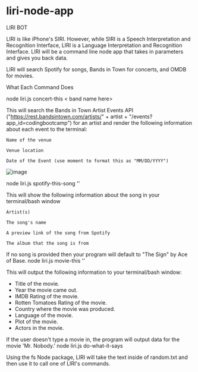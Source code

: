 # liri-node-app

LIRI BOT

LIRI is like iPhone's SIRI. However, while SIRI is a Speech Interpretation and Recognition Interface, LIRI is a Language Interpretation and Recognition Interface. LIRI will be a command line node app that takes in parameters and gives you back data.

LIRI will search Spotify for songs, Bands in Town for concerts, and OMDB for movies.

What Each Command Does

node liri.js concert-this < band name here>

This will search the Bands in Town Artist Events API ("https://rest.bandsintown.com/artists/" + artist + "/events?app_id=codingbootcamp") for an artist and render the following information about each event to the terminal:

    Name of the venue

    Venue location

    Date of the Event (use moment to format this as "MM/DD/YYYY")

![image](https://user-images.githubusercontent.com/50805302/62825979-d6c23700-bb79-11e9-9992-ba587d403cef.png)



node liri.js spotify-this-song ''

This will show the following information about the song in your terminal/bash window

    Artist(s)

    The song's name

    A preview link of the song from Spotify

    The album that the song is from

If no song is provided then your program will default to "The Sign" by Ace of Base.
node liri.js movie-this ''

This will output the following information to your terminal/bash window:

  * Title of the movie.
  * Year the movie came out.
  * IMDB Rating of the movie.
  * Rotten Tomatoes Rating of the movie.
  * Country where the movie was produced.
  * Language of the movie.
  * Plot of the movie.
  * Actors in the movie.

If the user doesn't type a movie in, the program will output data for the movie 'Mr. Nobody.'
node liri.js do-what-it-says

Using the fs Node package, LIRI will take the text inside of random.txt and then use it to call one of LIRI's commands.    

